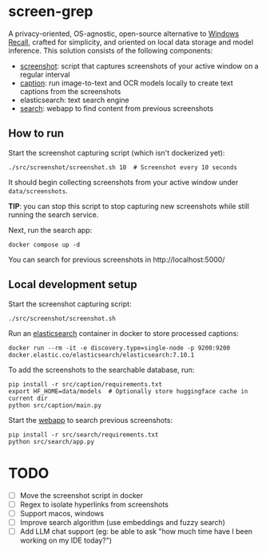 # screen-grep

A privacy-oriented, OS-agnostic, open-source alternative
to [Windows Recall](https://support.microsoft.com/en-us/windows/retrace-your-steps-with-recall-aa03f8a0-a78b-4b3e-b0a1-2eb8ac48701c),
crafted for simplicity, and oriented on local data storage and model inference. This solution consists of the following
components:

* [screenshot](src/screenshot): script that captures screenshots of your active window on a regular interval
* [caption](src/caption): run image-to-text and OCR models locally to create text captions from the screenshots
* elasticsearch: text search engine
* [search](src/search): webapp to find content from previous screenshots

## How to run

Start the screenshot capturing script (which isn't dockerized yet):

```shell
./src/screenshot/screenshot.sh 10  # Screenshot every 10 seconds
```

It should begin collecting screenshots from your active window under `data/screenshots`.

**TIP**: you can stop this script to stop capturing new screenshots while still running the search service.

Next, run the search app:

```shell
docker compose up -d
```

You can search for previous screenshots in http://localhost:5000/

## Local development setup

Start the screenshot capturing script:

```shell
./src/screenshot/screenshot.sh
```

Run an [elasticsearch](https://www.elastic.co/elasticsearch) container in docker to store processed captions:

```shell
docker run --rm -it -e discovery.type=single-node -p 9200:9200 docker.elastic.co/elasticsearch/elasticsearch:7.10.1
```

To add the screenshots to the searchable database, run:

```shell
pip install -r src/caption/requirements.txt
export HF_HOME=data/models  # Optionally store huggingface cache in current dir
python src/caption/main.py
```

Start the [webapp](http://127.0.0.1:5000) to search previous screenshots:

```shell
pip install -r src/search/requirements.txt
python src/search/app.py
```

# TODO

- [ ] Move the screenshot script in docker
- [ ] Regex to isolate hyperlinks from screenshots
- [ ] Support macos, windows
- [ ] Improve search algorithm (use embeddings and fuzzy search)
- [ ] Add LLM chat support (eg: be able to ask "how much time have I been working on my IDE today?")

